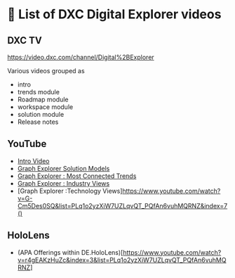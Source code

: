 # :movie_camera: List of DXC Digital Explorer videos  
 
## DXC TV
https://video.dxc.com/channel/Digital%2BExplorer 

Various videos grouped as

* intro
* trends module
* Roadmap module
* workspace module
* solution module
* Release notes

## YouTube

* [Intro Video](https://www.youtube.com/watch?v=ogFs2DUgjOc&list=PLq1o2yzXiW7UZLqvQT_PQfAn6vuhMQRNZ&index=1)
* [Graph Explorer Solution Models](https://www.youtube.com/watch?v=ZTT01Xy8ROQ&index=2&list=PLq1o2yzXiW7UZLqvQT_PQfAn6vuhMQRNZ)
* [Graph Explorer : Most Connected Trends](https://www.youtube.com/watch?v=jtyju_0m4AE&index=5&list=PLq1o2yzXiW7UZLqvQT_PQfAn6vuhMQRNZ)
* [Graph Explorer : Industry Views](https://www.youtube.com/watch?v=4-V3m9XpHbk&index=6&list=PLq1o2yzXiW7UZLqvQT_PQfAn6vuhMQRNZ)
* [Graph Explorer :Technology Views]https://www.youtube.com/watch?v=G-Cm5Des0SQ&list=PLq1o2yzXiW7UZLqvQT_PQfAn6vuhMQRNZ&index=7()

## HoloLens

* (APA Offerings within DE.HoloLens)[https://www.youtube.com/watch?v=r4gEAKzHuZc&index=3&list=PLq1o2yzXiW7UZLqvQT_PQfAn6vuhMQRNZ]